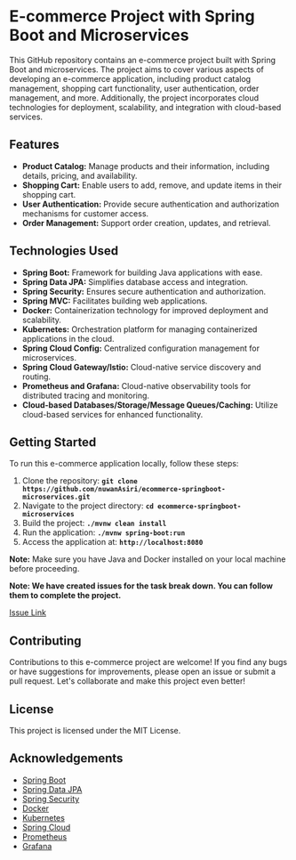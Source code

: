 # E-commerce Project with Spring Boot and Microservices

This GitHub repository contains an e-commerce project built with Spring Boot and microservices. The project aims to
cover various aspects of developing an e-commerce application, including product catalog management, shopping cart
functionality, user authentication, order management, and more. Additionally, the project incorporates cloud
technologies for deployment, scalability, and integration with cloud-based services.

## Features

- **Product Catalog:** Manage products and their information, including details, pricing, and availability.
- **Shopping Cart:** Enable users to add, remove, and update items in their shopping cart.
- **User Authentication:** Provide secure authentication and authorization mechanisms for customer access.
- **Order Management:** Support order creation, updates, and retrieval.

## Technologies Used

- **Spring Boot:** Framework for building Java applications with ease.
- **Spring Data JPA:** Simplifies database access and integration.
- **Spring Security:** Ensures secure authentication and authorization.
- **Spring MVC:** Facilitates building web applications.
- **Docker:** Containerization technology for improved deployment and scalability.
- **Kubernetes:** Orchestration platform for managing containerized applications in the cloud.
- **Spring Cloud Config:** Centralized configuration management for microservices.
- **Spring Cloud Gateway/Istio:** Cloud-native service discovery and routing.
- **Prometheus and Grafana:** Cloud-native observability tools for distributed tracing and monitoring.
- **Cloud-based Databases/Storage/Message Queues/Caching:** Utilize cloud-based services for enhanced functionality.

## Getting Started

To run this e-commerce application locally, follow these steps:

1. Clone the repository: **`git clone https://github.com/nuwanAsiri/ecommerce-springboot-microservices.git`**
2. Navigate to the project directory: **`cd ecommerce-springboot-microservices`**
3. Build the project: **`./mvnw clean install`**
4. Run the application: **`./mvnw spring-boot:run`**
5. Access the application at: **`http://localhost:8080`**

**Note:** Make sure you have Java and Docker installed on your local machine before proceeding.

**Note: We have created issues for the task break down. You can follow them to complete the project.**

[Issue Link](https://github.com/nuwanAsiri/ecommerce-springboot-microservices-template/issues?q=is%3Aissue+is%3Aopen+sort%3Acreated-asc)

## Contributing

Contributions to this e-commerce project are welcome! If you find any bugs or have suggestions for improvements, please
open an issue or submit a pull request. Let's collaborate and make this project even better!

## License

This project is licensed under the MIT License.

## Acknowledgements

- [Spring Boot](https://spring.io/projects/spring-boot)
- [Spring Data JPA](https://spring.io/projects/spring-data-jpa)
- [Spring Security](https://spring.io/projects/spring-security)
- [Docker](https://www.docker.com/)
- [Kubernetes](https://kubernetes.io/)
- [Spring Cloud](https://spring.io/projects/spring-cloud)
- [Prometheus](https://prometheus.io/)
- [Grafana](https://grafana.com/)

